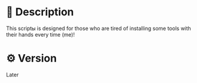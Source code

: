 # 📜 Description
This scriptы is designed for those who are tired of installing some tools with their hands every time (me)!


# ⚙️ Version
Later